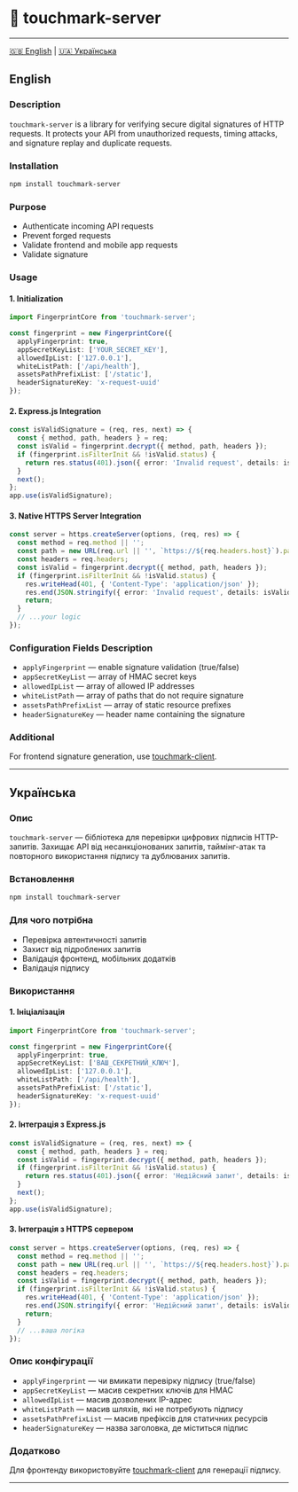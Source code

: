 # 🔐 touchmark-server

---
[🇬🇧 English](#english) | [🇺🇦 Українська](#українська)

## English

### Description

`touchmark-server` is a library for verifying secure digital signatures of HTTP requests. It protects your API from unauthorized requests, timing attacks, and signature replay and duplicate requests.

### Installation

```bash
npm install touchmark-server
```

### Purpose
- Authenticate incoming API requests
- Prevent forged requests
- Validate frontend and mobile app requests
- Validate signature

### Usage

#### 1. Initialization
```typescript
import FingerprintCore from 'touchmark-server';

const fingerprint = new FingerprintCore({
  applyFingerprint: true,
  appSecretKeyList: ['YOUR_SECRET_KEY'],
  allowedIpList: ['127.0.0.1'],
  whiteListPath: ['/api/health'],
  assetsPathPrefixList: ['/static'],
  headerSignatureKey: 'x-request-uuid'
});
```

#### 2. Express.js Integration
```typescript
const isValidSignature = (req, res, next) => {
  const { method, path, headers } = req;
  const isValid = fingerprint.decrypt({ method, path, headers });
  if (fingerprint.isFilterInit && !isValid.status) {
    return res.status(401).json({ error: 'Invalid request', details: isValid.message });
  }
  next();
};
app.use(isValidSignature);
```

#### 3. Native HTTPS Server Integration
```typescript
const server = https.createServer(options, (req, res) => {
  const method = req.method || '';
  const path = new URL(req.url || '', `https://${req.headers.host}`).pathname;
  const headers = req.headers;
  const isValid = fingerprint.decrypt({ method, path, headers });
  if (fingerprint.isFilterInit && !isValid.status) {
    res.writeHead(401, { 'Content-Type': 'application/json' });
    res.end(JSON.stringify({ error: 'Invalid request', details: isValid.message }));
    return;
  }
  // ...your logic
});
```

### Configuration Fields Description
- `applyFingerprint` — enable signature validation (true/false)
- `appSecretKeyList` — array of HMAC secret keys
- `allowedIpList` — array of allowed IP addresses
- `whiteListPath` — array of paths that do not require signature
- `assetsPathPrefixList` — array of static resource prefixes
- `headerSignatureKey` — header name containing the signature

### Additional
For frontend signature generation, use [touchmark-client](https://www.npmjs.com/package/touchmark-client).

---
## Українська

### Опис

`touchmark-server` — бібліотека для перевірки цифрових підписів HTTP-запитів. Захищає API від несанкціонованих запитів, таймінг-атак та повторного використання підпису та дублюваних запитів.

### Встановлення

```bash
npm install touchmark-server
```

### Для чого потрібна
- Перевірка автентичності запитів
- Захист від підроблених запитів
- Валідація фронтенд, мобільних додатків
- Валідація підпису

### Використання

#### 1. Ініціалізація
```typescript
import FingerprintCore from 'touchmark-server';

const fingerprint = new FingerprintCore({
  applyFingerprint: true,
  appSecretKeyList: ['ВАШ_СЕКРЕТНИЙ_КЛЮЧ'],
  allowedIpList: ['127.0.0.1'],
  whiteListPath: ['/api/health'],
  assetsPathPrefixList: ['/static'],
  headerSignatureKey: 'x-request-uuid'
});
```

#### 2. Інтеграція з Express.js
```typescript
const isValidSignature = (req, res, next) => {
  const { method, path, headers } = req;
  const isValid = fingerprint.decrypt({ method, path, headers });
  if (fingerprint.isFilterInit && !isValid.status) {
    return res.status(401).json({ error: 'Недійсний запит', details: isValid.message });
  }
  next();
};
app.use(isValidSignature);
```

#### 3. Інтеграція з HTTPS сервером
```typescript
const server = https.createServer(options, (req, res) => {
  const method = req.method || '';
  const path = new URL(req.url || '', `https://${req.headers.host}`).pathname;
  const headers = req.headers;
  const isValid = fingerprint.decrypt({ method, path, headers });
  if (fingerprint.isFilterInit && !isValid.status) {
    res.writeHead(401, { 'Content-Type': 'application/json' });
    res.end(JSON.stringify({ error: 'Недійсний запит', details: isValid.message }));
    return;
  }
  // ...ваша логіка
});
```

### Опис конфігурації
- `applyFingerprint` — чи вмикати перевірку підпису (true/false)
- `appSecretKeyList` — масив секретних ключів для HMAC
- `allowedIpList` — масив дозволених IP-адрес
- `whiteListPath` — масив шляхів, які не потребують підпису
- `assetsPathPrefixList` — масив префіксів для статичних ресурсів
- `headerSignatureKey` — назва заголовка, де міститься підпис

### Додатково
Для фронтенду використовуйте [touchmark-client](https://www.npmjs.com/package/touchmark-client) для генерації підпису.

---

